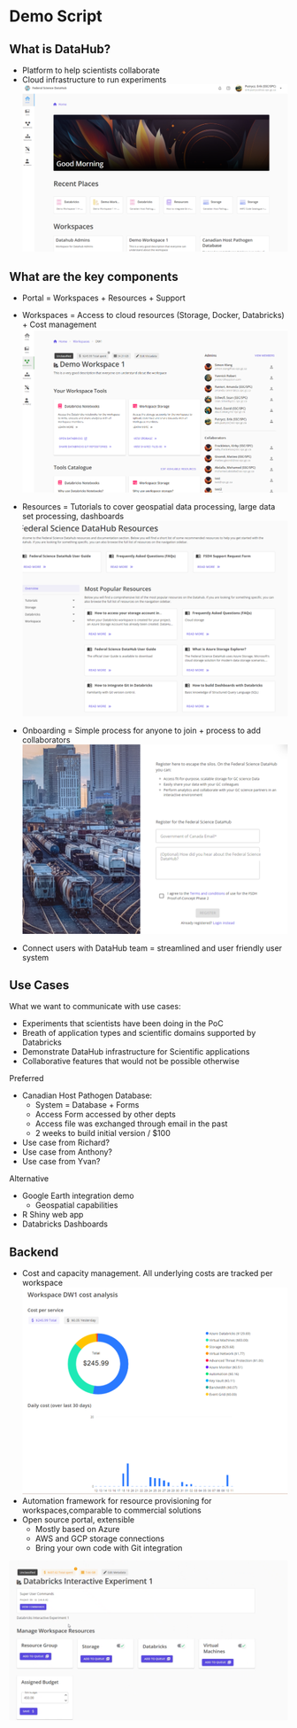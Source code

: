 # Demo Script

## What is DataHub?
- Platform to help scientists collaborate 
- Cloud infrastructure to run experiments
![Alt text](image-1.png)

## What are the key components

- Portal = Workspaces + Resources + Support
- Workspaces = Access to cloud resources (Storage, Docker, Databricks) + Cost management
![Workspaces](image-2.png)

- Resources = Tutorials to cover geospatial data processing, large data set processing, dashboards
![Resources](image-3.png)
- Onboarding = Simple process for anyone to join + process to add collaborators
![Registration](image-4.png)
- Connect users with DataHub team = streamlined and user friendly user system

## Use Cases

What we want to communicate with use cases:
- Experiments that scientists have been doing in the PoC
- Breath of application types and scientific domains supported by Databricks 
- Demonstrate DataHub infrastructure for Scientific applications
- Collaborative features that would not be possible otherwise

Preferred
- Canadian Host Pathogen Database:
    - System = Database + Forms
    - Access Form accessed by other depts
    - Access file was exchanged through email in the past
    - 2 weeks to build initial version / $100
- Use case from Richard?
- Use case from Anthony?
- Use case from Yvan?

Alternative
- Google Earth integration demo
    - Geospatial capabilities
- R Shiny web app
- Databricks Dashboards
    
## Backend

- Cost and capacity management. All underlying costs are tracked per workspace
![Alt text](image-5.png)
- Automation framework for resource provisioning for workspaces,comparable to commercial solutions
- Open source portal, extensible
    - Mostly based on Azure
    - AWS and GCP storage connections
    - Bring your own code with Git integration


![User Friendly Interface](image.png)
